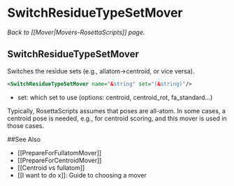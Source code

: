 # SwitchResidueTypeSetMover
*Back to [[Mover|Movers-RosettaScripts]] page.*
## SwitchResidueTypeSetMover

Switches the residue sets (e.g., allatom-\>centroid, or vice versa).

```xml
<SwitchResidueTypeSetMover name="&string" set="(&string)"/>
```

-   set: which set to use (options: centroid, centroid_rot, fa\_standard...)

Typically, RosettaScripts assumes that poses are all-atom. In some cases, a centroid pose is needed, e.g., for centroid scoring, and this mover is used in those cases.


##See Also

* [[PrepareForFullatomMover]]
* [[PrepareForCentroidMover]]
* [[Centroid vs fullatom]]
* [[I want to do x]]: Guide to choosing a mover

